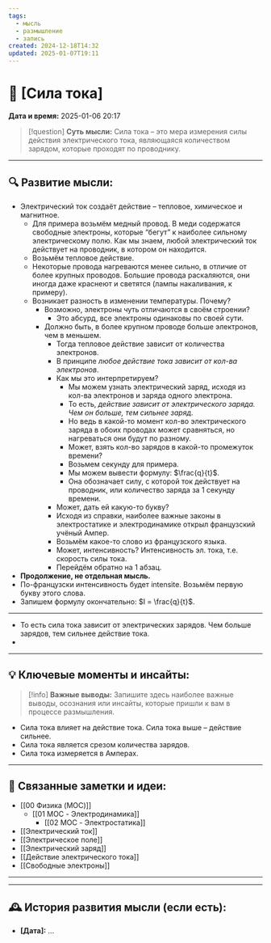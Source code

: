 ```yaml
---
tags:
  - мысль
  - размышление
  - запись
created: 2024-12-18T14:32
updated: 2025-01-07T19:11
---
```


# 💭  [Сила тока]

**Дата и время:** 2025-01-06 20:17

> [!question] **Суть мысли:**
>  Сила тока –  это мера измерения силы действия электрического тока, являющаяся количеством зарядом, которые проходят по проводнику.

---

## 🔍 Развитие мысли:

- Электрический ток создаёт действие – тепловое, химическое и магнитное.
	-  Для примера возьмём медный провод. В меди содержатся свободные электроны, которые “бегут” к наиболее сильному электрическому полю. Как мы знаем, любой электрический ток действует на проводник, в котором он находится. 
	- Возьмём тепловое действие.
	- Некоторые провода нагреваются менее сильно, в отличие от более крупных проводов. Большие провода раскаляются, они иногда даже краснеют и светятся (лампы накаливания, к примеру).
	- Возникает разность в изменении температуры. Почему?
		- Возможно, электроны чуть отличаются в своём строении?
			-  Это абсурд, все электроны одинаковы по своей сути.
		- Должно быть, в более крупном проводе больше электронов, чем в меньшем.
			- Тогда тепловое действие зависит от количества электронов.
			- В принципе *любое действие тока зависит от кол-ва электронов*.
			- Как мы это интерпретируем?
				- Мы можем узнать электрический заряд, исходя из кол-ва электронов и заряда одного электрона.
				- То есть, *действие зависит от электрического заряда. Чем он больше, тем сильнее заряд*.
				- Но ведь в какой-то момент кол-во электрического заряда в обоих проводах может сравняться, но нагреваться они будут по разному.
				- Может, взять кол-во зарядов в какой-то промежуток времени?
				- Возьмем секунду для примера.
				- Мы можем вывести формулу: $\frac{q}{t}$.
				- Она обозначает силу, с которой ток действует на проводник, или количество заряда за 1 секунду времени.
			- Может, дать ей какую-то букву?
			- Исходя из справки, наиболее важные законы в электростатике и электродинамике открыл французский учёный Ампер.
			- Возьмём какое-то слово из французского языка.
			- Может, интенсивность? Интенсивность эл. тока, т.е. скорость силы тока.
			- Перейдём обратно на 1 абзац.
- **Продолжение, не отдельная мысль.**
- По-французски интенсивность будет intensite. Возьмём первую букву этого слова.
- Запишем формулу окончательно: $I = \frac{q}{t}$.
- - - 

- То есть сила тока зависит от электрических зарядов. Чем больше зарядов, тем сильнее действие тока.
- 

---

## 💡 Ключевые моменты и инсайты:

> [!info] **Важные выводы:**
> Запишите здесь наиболее важные выводы, осознания или инсайты, которые пришли к вам в процессе размышления.

- Сила тока влияет на действие тока. Сила тока выше – действие сильнее.
- Сила тока является срезом количества зарядов.
- Сила тока измеряется в Амперах.

---

## 🔄 Связанные заметки и идеи:

- [[00 Физика (MOC)]]
	- [[01 MOC - Электродинамика]]
		- [[02 MOC - Электростатика]]
- [[Электрический ток]]
- [[Электрическое поле]]
- [[Электрический заряд]]
- [[Действие электрического тока]]
- [[Свободные электроны]]
- - - 



---

## 🕰️ История развития мысли (если есть):

* **[Дата]:**  ...